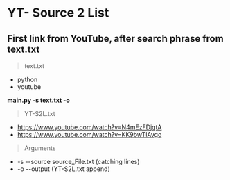 # YT- Source 2 List
## First link from YouTube, after search phrase from text.txt

>text.txt
- python
- youtube

**main.py -s text.txt -o**

>YT-S2L.txt
- https://www.youtube.com/watch?v=N4mEzFDjqtA
- https://www.youtube.com/watch?v=KK9bwTlAvgo

>Arguments
- -s --source source_File.txt (catching lines)
- -o --output (YT-S2L.txt append)

